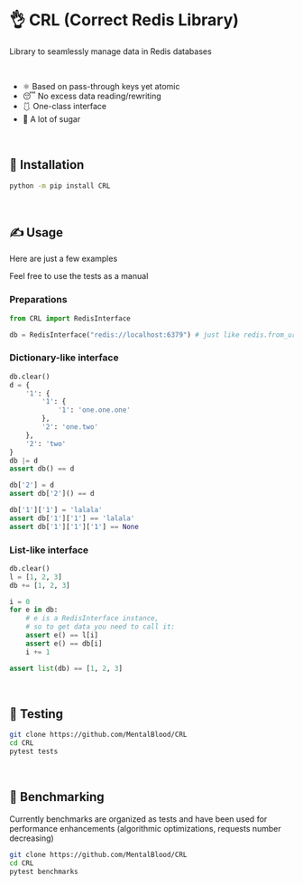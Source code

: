 # 👌 CRL (Correct Redis Library)

Library to seamlessly manage data in Redis databases

<br/>

* ⚛️ Based on pass-through keys yet atomic
* 😴 No excess data reading/rewriting
* 🩱 One-class interface
* 🍬 A lot of sugar

<br/>

## 💽 Installation

```bash
python -m pip install CRL
```

<br/>

## ✍️ Usage

Here are just a few examples

Feel free to use the tests as a manual

### Preparations

```python
from CRL import RedisInterface

db = RedisInterface("redis://localhost:6379") # just like redis.from_url
```

### Dictionary-like interface

```python
db.clear()
d = {
    '1': {
        '1': {
            '1': 'one.one.one'
        },
        '2': 'one.two'
    },
    '2': 'two'
}
db |= d
assert db() == d

db['2'] = d
assert db['2']() == d

db['1']['1'] = 'lalala'
assert db['1']['1'] == 'lalala'
assert db['1']['1']['1'] == None
```

### List-like interface

```python
db.clear()
l = [1, 2, 3]
db += [1, 2, 3]

i = 0
for e in db:
    # e is a RedisInterface instance, 
    # so to get data you need to call it:
    assert e() == l[i]
    assert e() == db[i]
    i += 1

assert list(db) == [1, 2, 3]
```

<br/>

## 🔬 Testing

```bash
git clone https://github.com/MentalBlood/CRL
cd CRL
pytest tests
```

<br/>

## 🚴 Benchmarking

Currently benchmarks are organized as tests and have been used for performance enhancements (algorithmic optimizations, requests number decreasing)

```bash
git clone https://github.com/MentalBlood/CRL
cd CRL
pytest benchmarks
```


